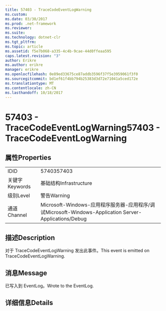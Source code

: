 ```yaml
---
title: 57403 - TraceCodeEventLogWarning
ms.custom: 
ms.date: 03/30/2017
ms.prod: .net-framework
ms.reviewer: 
ms.suite: 
ms.technology: dotnet-clr
ms.tgt_pltfrm: 
ms.topic: article
ms.assetid: f5e7b068-a335-4c4b-9cae-44d0ffeaa595
caps.latest.revision: "3"
author: Erikre
ms.author: erikre
manager: erikre
ms.openlocfilehash: 0e89ed33675ce87addb3596f37f5e3959061f3f0
ms.sourcegitcommit: bd1ef61f4bb794b25383d3d72e71041a5ced172e
ms.translationtype: MT
ms.contentlocale: zh-CN
ms.lasthandoff: 10/18/2017
---
```

# <a name="57403---tracecodeeventlogwarning"></a><span data-ttu-id="85181-102">57403 - TraceCodeEventLogWarning</span><span class="sxs-lookup"><span data-stu-id="85181-102">57403 - TraceCodeEventLogWarning</span></span>
## <a name="properties"></a><span data-ttu-id="85181-103">属性</span><span class="sxs-lookup"><span data-stu-id="85181-103">Properties</span></span>  
  
|||  
|-|-|  
|<span data-ttu-id="85181-104">ID</span><span class="sxs-lookup"><span data-stu-id="85181-104">ID</span></span>|<span data-ttu-id="85181-105">57403</span><span class="sxs-lookup"><span data-stu-id="85181-105">57403</span></span>|  
|<span data-ttu-id="85181-106">关键字</span><span class="sxs-lookup"><span data-stu-id="85181-106">Keywords</span></span>|<span data-ttu-id="85181-107">基础结构</span><span class="sxs-lookup"><span data-stu-id="85181-107">Infrastructure</span></span>|  
|<span data-ttu-id="85181-108">级别</span><span class="sxs-lookup"><span data-stu-id="85181-108">Level</span></span>|<span data-ttu-id="85181-109">警告</span><span class="sxs-lookup"><span data-stu-id="85181-109">Warning</span></span>|  
|<span data-ttu-id="85181-110">通道</span><span class="sxs-lookup"><span data-stu-id="85181-110">Channel</span></span>|<span data-ttu-id="85181-111">Microsoft-Windows-应用程序服务器-应用程序/调试</span><span class="sxs-lookup"><span data-stu-id="85181-111">Microsoft-Windows-Application Server-Applications/Debug</span></span>|  
  
## <a name="description"></a><span data-ttu-id="85181-112">描述</span><span class="sxs-lookup"><span data-stu-id="85181-112">Description</span></span>  
 <span data-ttu-id="85181-113">对于 TraceCodeEventLogWarning 发出此事件。</span><span class="sxs-lookup"><span data-stu-id="85181-113">This event is emitted on TraceCodeEventLogWarning.</span></span>  
  
## <a name="message"></a><span data-ttu-id="85181-114">消息</span><span class="sxs-lookup"><span data-stu-id="85181-114">Message</span></span>  
 <span data-ttu-id="85181-115">已写入到 EventLog。</span><span class="sxs-lookup"><span data-stu-id="85181-115">Wrote to the EventLog.</span></span>  
  
## <a name="details"></a><span data-ttu-id="85181-116">详细信息</span><span class="sxs-lookup"><span data-stu-id="85181-116">Details</span></span>
